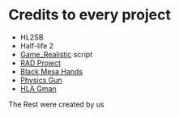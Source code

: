 # Credits to every project
* HL2SB
* Half-life 2
* [Game_Realistic](https://gamebanana.com/scripts/5577) script
* [RAD Project](https://developer.valvesoftware.com/wiki/RAD_file)
* [Black Mesa Hands](https://gamebanana.com/mods/181585)
* [Physics Gun](https://half-life.fandom.com/wiki/Physgun)
* [HLA Gman](https://gamebanana.com/mods/337616)

The Rest were created by us
